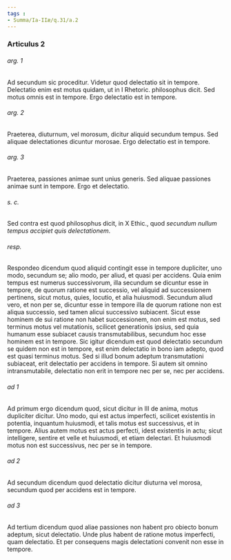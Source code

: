 ```yaml
---
tags : 
- Summa/Ia-IIæ/q.31/a.2
---
```


### Articulus 2

###### arg. 1
Ad secundum sic proceditur. Videtur quod delectatio sit in tempore. Delectatio enim est motus quidam, ut in I Rhetoric. philosophus dicit. Sed motus omnis est in tempore. Ergo delectatio est in tempore.

###### arg. 2
Praeterea, diuturnum, vel morosum, dicitur aliquid secundum tempus. Sed aliquae delectationes dicuntur morosae. Ergo delectatio est in tempore.

###### arg. 3
Praeterea, passiones animae sunt unius generis. Sed aliquae passiones animae sunt in tempore. Ergo et delectatio.

###### s. c.
Sed contra est quod philosophus dicit, in X Ethic., quod *secundum nullum tempus accipiet quis delectationem*.

###### resp.
Respondeo dicendum quod aliquid contingit esse in tempore dupliciter, uno modo, secundum se; alio modo, per aliud, et quasi per accidens. Quia enim tempus est numerus successivorum, illa secundum se dicuntur esse in tempore, de quorum ratione est successio, vel aliquid ad successionem pertinens, sicut motus, quies, locutio, et alia huiusmodi. Secundum aliud vero, et non per se, dicuntur esse in tempore illa de quorum ratione non est aliqua successio, sed tamen alicui successivo subiacent. Sicut esse hominem de sui ratione non habet successionem, non enim est motus, sed terminus motus vel mutationis, scilicet generationis ipsius, sed quia humanum esse subiacet causis transmutabilibus, secundum hoc esse hominem est in tempore. Sic igitur dicendum est quod delectatio secundum se quidem non est in tempore, est enim delectatio in bono iam adepto, quod est quasi terminus motus. Sed si illud bonum adeptum transmutationi subiaceat, erit delectatio per accidens in tempore. Si autem sit omnino intransmutabile, delectatio non erit in tempore nec per se, nec per accidens.

###### ad 1
Ad primum ergo dicendum quod, sicut dicitur in III de anima, motus dupliciter dicitur. Uno modo, qui est actus imperfecti, scilicet existentis in potentia, inquantum huiusmodi, et talis motus est successivus, et in tempore. Alius autem motus est actus perfecti, idest existentis in actu; sicut intelligere, sentire et velle et huiusmodi, et etiam delectari. Et huiusmodi motus non est successivus, nec per se in tempore.

###### ad 2
Ad secundum dicendum quod delectatio dicitur diuturna vel morosa, secundum quod per accidens est in tempore.

###### ad 3
Ad tertium dicendum quod aliae passiones non habent pro obiecto bonum adeptum, sicut delectatio. Unde plus habent de ratione motus imperfecti, quam delectatio. Et per consequens magis delectationi convenit non esse in tempore.

